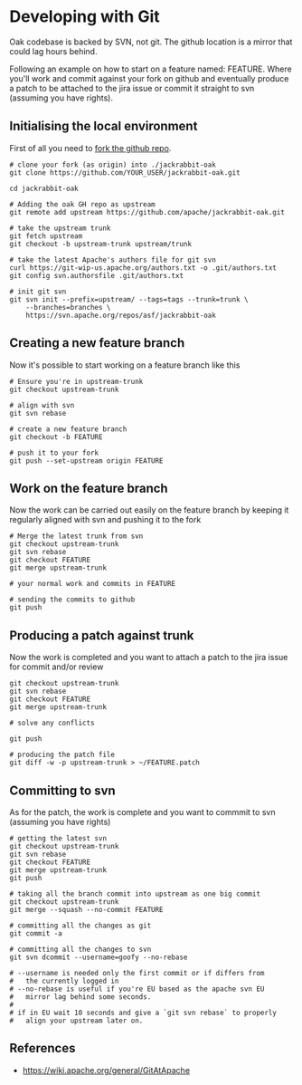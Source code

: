 <!--
   Licensed to the Apache Software Foundation (ASF) under one or more
   contributor license agreements.  See the NOTICE file distributed with
   this work for additional information regarding copyright ownership.
   The ASF licenses this file to You under the Apache License, Version 2.0
   (the "License"); you may not use this file except in compliance with
   the License.  You may obtain a copy of the License at

       http://www.apache.org/licenses/LICENSE-2.0

   Unless required by applicable law or agreed to in writing, software
   distributed under the License is distributed on an "AS IS" BASIS,
   WITHOUT WARRANTIES OR CONDITIONS OF ANY KIND, either express or implied.
   See the License for the specific language governing permissions and
   limitations under the License.
  -->

# Developing with Git

Oak codebase is backed by SVN, not git. The github location is a
mirror that could lag hours behind.

Following an example on how to start on a feature named:
FEATURE. Where you'll work and commit against your fork on github and
eventually produce a patch to be attached to the jira issue or commit
it straight to svn (assuming you have rights).

## Initialising the local environment

First of all you need to [fork the github repo](http://github.com/apache/jackrabbit-oak).

    # clone your fork (as origin) into ./jackrabbit-oak
    git clone https://github.com/YOUR_USER/jackrabbit-oak.git

    cd jackrabbit-oak

    # Adding the oak GH repo as upstream
    git remote add upstream https://github.com/apache/jackrabbit-oak.git

    # take the upstream trunk
    git fetch upstream
    git checkout -b upstream-trunk upstream/trunk

    # take the latest Apache's authors file for git svn
    curl https://git-wip-us.apache.org/authors.txt -o .git/authors.txt
    git config svn.authorsfile .git/authors.txt

    # init git svn 
    git svn init --prefix=upstream/ --tags=tags --trunk=trunk \
        --branches=branches \
        https://svn.apache.org/repos/asf/jackrabbit-oak
        
## Creating a new feature branch

Now it's possible to start working on a feature branch like this

    # Ensure you're in upstream-trunk
    git checkout upstream-trunk

    # align with svn
    git svn rebase

    # create a new feature branch
    git checkout -b FEATURE

    # push it to your fork
    git push --set-upstream origin FEATURE

## Work on the feature branch

Now the work can be carried out easily on the feature branch by
keeping it regularly aligned with svn and pushing it to the fork

    # Merge the latest trunk from svn
    git checkout upstream-trunk
    git svn rebase
    git checkout FEATURE
    git merge upstream-trunk

    # your normal work and commits in FEATURE

    # sending the commits to github
    git push
    
## Producing a patch against trunk

Now the work is completed and you want to attach a patch to the jira
issue for commit and/or review

    git checkout upstream-trunk
    git svn rebase
    git checkout FEATURE
    git merge upstream-trunk

    # solve any conflicts

    git push

    # producing the patch file
    git diff -w -p upstream-trunk > ~/FEATURE.patch


## Committing to svn

As for the patch, the work is complete and you want to commmit to svn
(assuming you have rights)

    # getting the latest svn
    git checkout upstream-trunk
    git svn rebase
    git checkout FEATURE
    git merge upstream-trunk
    git push

    # taking all the branch commit into upstream as one big commit
    git checkout upstream-trunk
    git merge --squash --no-commit FEATURE

    # committing all the changes as git
    git commit -a

    # committing all the changes to svn
    git svn dcommit --username=goofy --no-rebase

    # --username is needed only the first commit or if differs from
    #   the currently logged in
    # --no-rebase is useful if you're EU based as the apache svn EU
    #   mirror lag behind some seconds.
    #
    # if in EU wait 10 seconds and give a `git svn rebase` to properly
    #   align your upstream later on.
    
## References

- https://wiki.apache.org/general/GitAtApache
